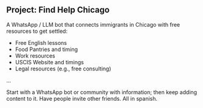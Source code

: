 
## Project: Find Help Chicago

A WhatsApp / LLM bot that connects immigrants in Chicago with free resources to get settled:
- Free English lessons
- Food Pantries and timing
- Work resources
- USCIS Website and timings
- Legal resources (e.g., free consulting)

...

Start with a WhatsApp bot or community with information; then keep adding content to it. Have people invite other friends. All in spanish.

